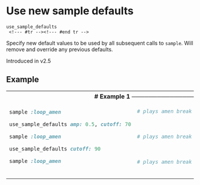 # Use new sample defaults

```
use_sample_defaults 
 <!--- #tr --><!--- #end tr -->
```


Specify new default values to be used by all subsequent calls to `sample`. Will remove and override any previous defaults.

Introduced in v2.5

## Example

<table class="examples">
<tr>
<th colspan="2" class="even head"># Example 1 ──────────────────────────────────────────────────────</th>
</tr>
<tr>
<td class="even">

```ruby
sample :loop_amen

use_sample_defaults amp: 0.5, cutoff: 70

sample :loop_amen

use_sample_defaults cutoff: 90

sample :loop_amen 



```

</td>
<td class="even">

<!--- #tr -->
```ruby
# plays amen break with default arguments
 
 
 
# plays amen break with an amp of 0.5, cutoff of 70 and defaults for rest of args
 
 
 
# plays amen break with a cutoff of 90 and defaults for rest of args - note that amp is no longer 0.5



```
<!--- #end tr -->

</td>
</tr>
</table>


